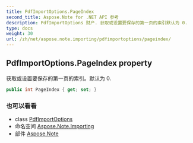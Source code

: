 ```yaml
---
title: PdfImportOptions.PageIndex
second_title: Aspose.Note for .NET API 参考
description: PdfImportOptions 财产. 获取或设置要保存的第一页的索引默认为 0.
type: docs
weight: 30
url: /zh/net/aspose.note.importing/pdfimportoptions/pageindex/
---
```

## PdfImportOptions.PageIndex property

获取或设置要保存的第一页的索引。默认为 0.

```csharp
public int PageIndex { get; set; }
```

### 也可以看看

* class [PdfImportOptions](../)
* 命名空间 [Aspose.Note.Importing](../../pdfimportoptions/)
* 部件 [Aspose.Note](../../../)


